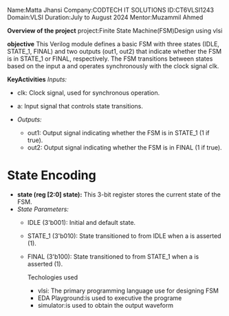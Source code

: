 Name:Matta Jhansi
Company:CODTECH IT SOLUTIONS
ID:CT6VLSI1243
Domain:VLSI
Duration:July to August 2024
Mentor:Muzammil Ahmed

**Overview of the project**
project:Finite State Machine(FSM)Design using vlsi

**objective**
This Verilog module defines a basic FSM with three states (IDLE, STATE_1, FINAL) and two outputs (out1, out2) that indicate whether the FSM is in STATE_1 or FINAL, respectively. The FSM transitions between states based on the input a and operates synchronously with the clock signal clk.

**KeyActivities**
 *Inputs:*
  - clk: Clock signal, used for synchronous operation.
  - a: Input signal that controls state transitions.
  
- *Outputs:*
  - out1: Output signal indicating whether the FSM is in STATE_1 (1 if true).
  - out2: Output signal indicating whether the FSM is in FINAL (1 if true).
# State Encoding
- **state (reg [2:0] state):** This 3-bit register stores the current state of the FSM.
- *State Parameters:*
  - IDLE (3'b001): Initial and default state.
  - STATE_1 (3'b010): State transitioned to from IDLE when a is asserted (1).
  - FINAL (3'b100): State transitioned to from STATE_1 when a is asserted (1).

    Techologies used
    * vlsi: The primary programming language use for designing FSM
    * EDA Playground:is used to executive the programe
    * simulator:is used to obtain the output waveform

